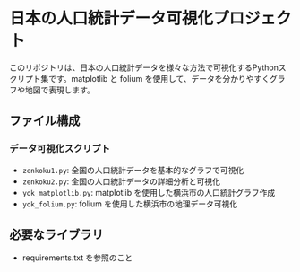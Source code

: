 # 日本の人口統計データ可視化プロジェクト

このリポジトリは、日本の人口統計データを様々な方法で可視化するPythonスクリプト集です。matplotlib と folium を使用して、データを分かりやすくグラフや地図で表現します。

## ファイル構成

### データ可視化スクリプト

- `zenkoku1.py`: 全国の人口統計データを基本的なグラフで可視化
- `zenkoku2.py`: 全国の人口統計データの詳細分析と可視化
- `yok_matplotlib.py`: matplotlib を使用した横浜市の人口統計グラフ作成
- `yok_folium.py`: folium を使用した横浜市の地理データ可視化

## 必要なライブラリ

- requirements.txt を参照のこと

